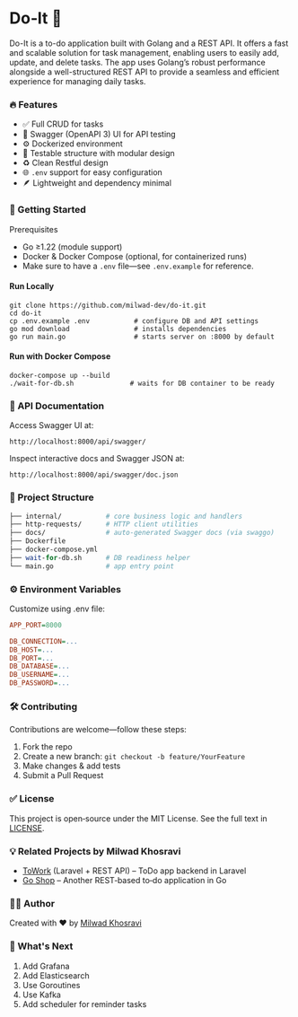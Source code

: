 # Do‑It 📝

Do-It is a to-do application built with Golang and a REST API. It offers a fast and scalable solution for task management, enabling users to easily add, update, and delete tasks. The app uses Golang’s robust performance alongside a well-structured REST API to provide a seamless and efficient experience for managing daily tasks.

### 🔥 Features

- ✅ Full CRUD for tasks
- 📝 Swagger (OpenAPI 3) UI for API testing
- ⚙️ Dockerized environment
- 🧪 Testable structure with modular design
- ♻️ Clean Restful design
- 🌐 `.env` support for easy configuration
- 🪶 Lightweight and dependency minimal

### 🚀 Getting Started

Prerequisites
- Go ≥1.22 (module support)
- Docker & Docker Compose (optional, for containerized runs)
- Make sure to have a `.env` file—see `.env.example` for reference.

#### Run Locally

```shell
git clone https://github.com/milwad-dev/do-it.git
cd do-it
cp .env.example .env           # configure DB and API settings
go mod download                # installs dependencies
go run main.go                 # starts server on :8000 by default
```

#### Run with Docker Compose

```shell
docker-compose up --build
./wait-for-db.sh              # waits for DB container to be ready
```

### 📐 API Documentation

Access Swagger UI at:

```shell
http://localhost:8000/api/swagger/
```

Inspect interactive docs and Swagger JSON at:

```shell
http://localhost:8000/api/swagger/doc.json
```

### 🧩 Project Structure

```perl
├── internal/           # core business logic and handlers
├── http-requests/      # HTTP client utilities
├── docs/               # auto-generated Swagger docs (via swaggo)
├── Dockerfile
├── docker-compose.yml
├── wait-for-db.sh      # DB readiness helper
└── main.go             # app entry point
```

### ⚙️ Environment Variables

Customize using .env file:

```ini
APP_PORT=8000

DB_CONNECTION=...
DB_HOST=...
DB_PORT=...
DB_DATABASE=...
DB_USERNAME=...
DB_PASSWORD=...
```

### 🛠 Contributing

Contributions are welcome—follow these steps:

1. Fork the repo
2. Create a new branch: `git checkout -b feature/YourFeature`
3. Make changes & add tests
4. Submit a Pull Request

### ✅ License

This project is open‑source under the MIT License. See the full text in [LICENSE](https://github.com/milwad-dev/do-it/blob/master/LICENSE). 

### 💡 Related Projects by Milwad Khosravi

- [ToWork](https://github.com/milwad-dev/towork-backend) (Laravel + REST API) – ToDo app backend in Laravel 
- [Go Shop](https://github.com/milwad-dev/go-shop) – Another REST‑based to‑do application in Go 

### 👨‍💻 Author

Created with ❤️ by [Milwad Khosravi](https://github.com/milwad-dev)

### 🔭 What's Next

1. Add Grafana
2. Add Elasticsearch
3. Use Goroutines
4. Use Kafka
5. Add scheduler for reminder tasks
